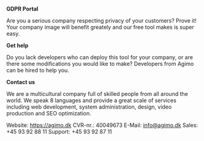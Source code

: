 <b>GDPR Portal</b>

Are you a serious company respecting privacy of your customers? Prove it! Your company image will benefit greately and our free tool makes is super easy.

<b>Get help</b>

Do you lack developers who can deploy this tool for your company, or are there some modifications you would like to make? Developers from Agimo can be hired to help you.

<b>Contact us</b>

We are a multicultural company full of skilled people from all around the world. We speak 8 languages and provide a great scale of services including web development, system administration, design, video production and SEO optimization.

Website: https://agimo.dk
CVR-nr.: 40049673
E-Mail: info@agimo.dk
Sales: +45 93 92 88 11
Support: +45 93 92 87 11
